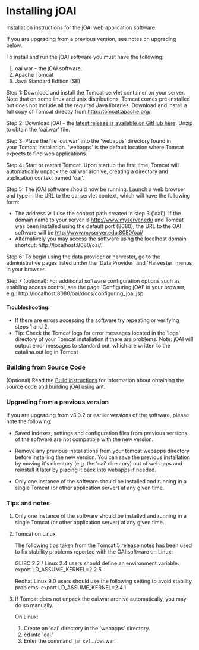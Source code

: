# Installing jOAI

Installation instructions for the jOAI web application software.

If you are upgrading from a previous version, see notes on 
upgrading below.

To install and run the jOAI software you must have the following:
  
1. oai.war - the jOAI software.
2. Apache Tomcat
3. Java Standard Edition (SE)


Step 1: Download and install the Tomcat servlet container on your server.
Note that on some linux and unix distributions, Tomcat comes pre-installed but does not 
include all the required Java libraries. Download and install
a full copy of Tomcat directly from http://tomcat.apache.org/

Step 2: Download jOAI - the [latest release is available on GitHub here](https://github.com/NCAR/joai-project/releases/latest).
Unzip to obtain the 'oai.war' file.

Step 3: Place the file 'oai.war' into the 'webapps' directory found in    
your Tomcat installation. 'webapps' is the default location where Tomcat 
expects to find web applications.

Step 4: Start or restart Tomcat. Upon startup the first time, Tomcat will 
automatically unpack the oai.war archive, creating a directory and 
application context named 'oai'.
  
Step 5: The jOAI software should now be running. Launch a
web browser and type in the URL to the oai servlet context, which will
have the following form:
- The address will use the context path created in step 3 ('oai'). 
If the domain name to your server is http://www.myserver.edu and Tomcat 
was been installed using the default port (8080), the URL to the OAI
software will be http://www.myserver.edu:8080/oai/
- Alternatively you may access the software using the localhost domain
shortcut: http://localhost:8080/oai/.

Step 6: To begin using the data provider or harvester, go to the administrative
pages listed under the 'Data Provider' and 'Harvester' menus in your browser.

Step 7 (optional): For additional software configuration options such as
enabling access control, see the page 'Configuring jOAI' in your browser, 
e.g.: http://localhost:8080/oai/docs/configuring_joai.jsp

#### Troubleshooting:
- If there are errors accessing the software try repeating or verifying steps 1 and 2.
- Tip: Check the Tomcat logs for error messages located in the 'logs'
  directory of your Tomcat installation if there are problems. Note: jOAI
  will output error messages to standard out, which are written to
  the catalina.out log in Tomcat


### Building from Source Code

(Optional) Read the [Build instructions](BUILD_INSTRUCTIONS.md) for information about obtaining
the source code and building jOAI using ant.


### Upgrading from a previous version

If you are upgrading from v3.0.2 or earlier versions of the software,
please note the following:

- Saved indexes, settings and configuration files from previous versions of the 
software are not compatible with the new version.

- Remove any previous installations from your tomcat webapps directory 
before installing the new version. You can save the previous installation
by moving it's directory (e.g. the 'oai' directory) out of webapps and 
reinstall it later by placing it back into webapps if needed.

- Only one instance of the software should be installed and running in a single
Tomcat (or other application server) at any given time.


### Tips and notes

1. Only one instance of the software should be installed and running in a single
Tomcat (or other application server) at any given time.

2. Tomcat on Linux

	The following tips taken from the Tomcat 5 release notes has been used to 
	fix stability problems reported with the OAI software on Linux:

	GLIBC 2.2 / Linux 2.4 users should define an environment variable:
	export LD_ASSUME_KERNEL=2.2.5
	
	Redhat Linux 9.0 users should use the following setting to avoid
	stability problems:
	export LD_ASSUME_KERNEL=2.4.1

3. If Tomcat does not unpack the oai.war archive automatically, you may do so manually. 
	
	On Linux: 
	1. Create an 'oai' directory in the 'webapps' directory.
	2. cd into 'oai.' 
	3. Enter the command 'jar xvf ../oai.war.'
	

